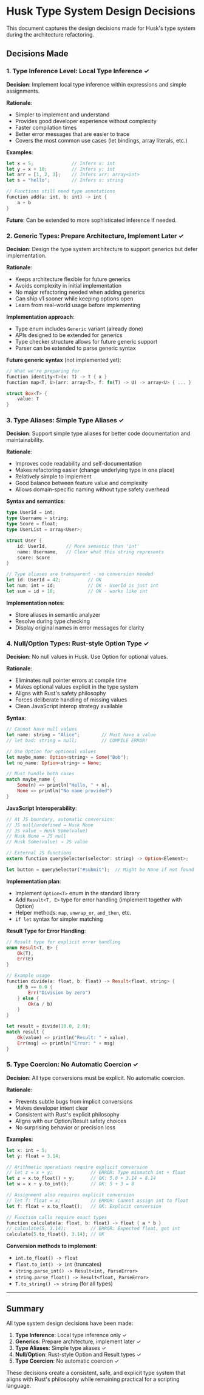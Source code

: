 # Husk Type System Design Decisions

This document captures the design decisions made for Husk's type system during the architecture refactoring.

## Decisions Made

### 1. Type Inference Level: Local Type Inference ✓

**Decision**: Implement local type inference within expressions and simple assignments.

**Rationale**:
- Simpler to implement and understand
- Provides good developer experience without complexity
- Faster compilation times
- Better error messages that are easier to trace
- Covers the most common use cases (let bindings, array literals, etc.)

**Examples**:
```rust
let x = 5;              // Infers x: int
let y = x + 10;         // Infers y: int  
let arr = [1, 2, 3];    // Infers arr: array<int>
let s = "hello";        // Infers s: string

// Functions still need type annotations
function add(a: int, b: int) -> int {
    a + b
}
```

**Future**: Can be extended to more sophisticated inference if needed.

### 2. Generic Types: Prepare Architecture, Implement Later ✓

**Decision**: Design the type system architecture to support generics but defer implementation.

**Rationale**:
- Keeps architecture flexible for future generics
- Avoids complexity in initial implementation
- No major refactoring needed when adding generics
- Can ship v1 sooner while keeping options open
- Learn from real-world usage before implementing

**Implementation approach**:
- Type enum includes `Generic` variant (already done)
- APIs designed to be extended for generics
- Type checker structure allows for future generic support
- Parser can be extended to parse generic syntax

**Future generic syntax** (not implemented yet):
```rust
// What we're preparing for
function identity<T>(x: T) -> T { x }
function map<T, U>(arr: array<T>, f: fn(T) -> U) -> array<U> { ... }

struct Box<T> {
    value: T
}
```

### 3. Type Aliases: Simple Type Aliases ✓

**Decision**: Support simple type aliases for better code documentation and maintainability.

**Rationale**:
- Improves code readability and self-documentation
- Makes refactoring easier (change underlying type in one place)
- Relatively simple to implement
- Good balance between feature value and complexity
- Allows domain-specific naming without type safety overhead

**Syntax and semantics**:
```rust
type UserId = int;
type Username = string;
type Score = float;
type UserList = array<User>;

struct User {
    id: UserId,       // More semantic than 'int'
    name: Username,   // Clear what this string represents
    score: Score
}

// Type aliases are transparent - no conversion needed
let id: UserId = 42;          // OK
let num: int = id;            // OK - UserId is just int
let sum = id + 10;            // OK - works like int
```

**Implementation notes**:
- Store aliases in semantic analyzer
- Resolve during type checking
- Display original names in error messages for clarity

### 4. Null/Option Types: Rust-style Option Type ✓

**Decision**: No null values in Husk. Use Option<T> for optional values.

**Rationale**:
- Eliminates null pointer errors at compile time
- Makes optional values explicit in the type system
- Aligns with Rust's safety philosophy
- Forces deliberate handling of missing values
- Clean JavaScript interop strategy available

**Syntax**:
```rust
// Cannot have null values
let name: string = "Alice";        // Must have a value
// let bad: string = null;         // COMPILE ERROR!

// Use Option for optional values
let maybe_name: Option<string> = Some("Bob");
let no_name: Option<string> = None;

// Must handle both cases
match maybe_name {
    Some(n) => println("Hello, " + n),
    None => println("No name provided")
}
```

**JavaScript Interoperability**:
```rust
// At JS boundary, automatic conversion:
// JS null/undefined → Husk None  
// JS value → Husk Some(value)
// Husk None → JS null
// Husk Some(value) → JS value

// External JS functions
extern function querySelector(selector: string) -> Option<Element>;

let button = querySelector("#submit");  // Might be None if not found
```

**Implementation plan**:
- Implement `Option<T>` enum in the standard library
- Add `Result<T, E>` type for error handling (implement together with Option)
- Helper methods: `map`, `unwrap_or`, `and_then`, etc.
- `if let` syntax for simpler matching

**Result Type for Error Handling**:
```rust
// Result type for explicit error handling
enum Result<T, E> {
    Ok(T),
    Err(E)
}

// Example usage
function divide(a: float, b: float) -> Result<float, string> {
    if b == 0.0 {
        Err("Division by zero")
    } else {
        Ok(a / b)
    }
}

let result = divide(10.0, 2.0);
match result {
    Ok(value) => println("Result: " + value),
    Err(msg) => println("Error: " + msg)
}
```

### 5. Type Coercion: No Automatic Coercion ✓

**Decision**: All type conversions must be explicit. No automatic coercion.

**Rationale**:
- Prevents subtle bugs from implicit conversions
- Makes developer intent clear
- Consistent with Rust's explicit philosophy
- Aligns with our Option/Result safety choices
- No surprising behavior or precision loss

**Examples**:
```rust
let x: int = 5;
let y: float = 3.14;

// Arithmetic operations require explicit conversion
// let z = x + y;              // ERROR: Type mismatch int + float
let z = x.to_float() + y;      // OK: 5.0 + 3.14 = 8.14
let w = x + y.to_int();        // OK: 5 + 3 = 8

// Assignment also requires explicit conversion
// let f: float = x;           // ERROR: Cannot assign int to float
let f: float = x.to_float();   // OK: Explicit conversion

// Function calls require exact types
function calculate(a: float, b: float) -> float { a * b }
// calculate(5, 3.14);         // ERROR: Expected float, got int
calculate(5.to_float(), 3.14); // OK
```

**Conversion methods to implement**:
- `int.to_float() -> float`
- `float.to_int() -> int` (truncates)
- `string.parse_int() -> Result<int, ParseError>`
- `string.parse_float() -> Result<float, ParseError>`
- `T.to_string() -> string` (for all types)

---

## Summary

All type system design decisions have been made:

1. **Type Inference**: Local type inference only ✓
2. **Generics**: Prepare architecture, implement later ✓
3. **Type Aliases**: Simple type aliases ✓
4. **Null/Option**: Rust-style Option and Result types ✓
5. **Type Coercion**: No automatic coercion ✓

These decisions create a consistent, safe, and explicit type system that aligns with Rust's philosophy while remaining practical for a scripting language.